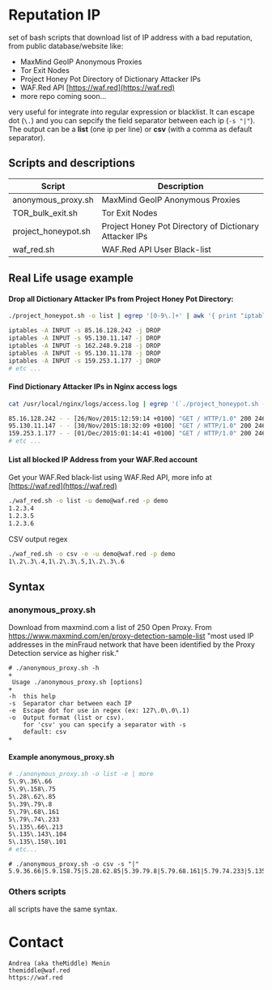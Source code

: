 # Reputation IP
set of bash scripts that download list of IP address with a bad reputation, from public database/website like: 
- MaxMind GeoIP Anonymous Proxies
- Tor Exit Nodes
- Project Honey Pot Directory of Dictionary Attacker IPs
- WAF.Red API [https://waf.red](https://waf.red)
- more repo coming soon...

very useful for integrate into regular expression or blacklist. It can escape dot (`\.`) and you can sepcify the field separator between each ip (`-s "|"`). The output can be a **list** (one ip per line) or **csv** (with a comma as default separator).

## Scripts and descriptions

Script | Description
------ | ------------
anonymous_proxy.sh | MaxMind GeoIP Anonymous Proxies
TOR_bulk_exit.sh | Tor Exit Nodes
project_honeypot.sh | Project Honey Pot Directory of Dictionary Attacker IPs
waf_red.sh | WAF.Red API User Black-list

## Real Life usage example

#### Drop all Dictionary Attacker IPs from Project Honey Pot Directory:
```sh
./project_honeypot.sh -o list | egrep '[0-9\.]+' | awk '{ print "iptables -A INPUT -s " $1 " -j DROP" }'
```
```sh
iptables -A INPUT -s 85.16.128.242 -j DROP
iptables -A INPUT -s 95.130.11.147 -j DROP
iptables -A INPUT -s 162.248.9.218 -j DROP
iptables -A INPUT -s 95.130.11.178 -j DROP
iptables -A INPUT -s 159.253.1.177 -j DROP
# etc ...
```

#### Find Dictionary Attacker IPs in Nginx access logs
```sh
cat /usr/local/nginx/logs/access.log | egrep '(`./project_honeypot.sh -o csv -e -s "|"`)'
```
```sh
85.16.128.242 - - [26/Nov/2015:12:59:14 +0100] "GET / HTTP/1.0" 200 2461 "-"
95.130.11.147 - - [30/Nov/2015:18:32:09 +0100] "GET / HTTP/1.0" 200 2461 "-"
159.253.1.177 - - [01/Dec/2015:01:14:41 +0100] "GET / HTTP/1.0" 200 2461 "-"
# etc ...
```

#### List all blocked IP Address from your WAF.Red account
Get your WAF.Red black-list using WAF.Red API, more info at [https://waf.red](https://waf.red) 
```sh
./waf_red.sh -o list -u demo@waf.red -p demo
1.2.3.4
1.2.3.5
1.2.3.6
```
CSV output regex
```sh
./waf_red.sh -o csv -e -u demo@waf.red -p demo
1\.2\.3\.4,1\.2\.3\.5,1\.2\.3\.6
```

## Syntax

### anonymous_proxy.sh
Download from maxmind.com a list of 250 Open Proxy. From https://www.maxmind.com/en/proxy-detection-sample-list 
"most used IP addresses in the minFraud network that have been identified by the Proxy Detection service as higher risk."
```
# ./anonymous_proxy.sh -h
+
 Usage ./anonymous_proxy.sh [options]
+
-h	this help
-s	Separator char between each IP
-e	Escape dot for use in regex (ex: 127\.0\.0\.1)
-o	Output format (list or csv).
  	for 'csv' you can specify a separator with -s
  	default: csv
+
```
#### Example anonymous_proxy.sh
```sh
# ./anonymous_proxy.sh -o list -e | more
5\.9\.36\.66
5\.9\.158\.75
5\.28\.62\.85
5\.39\.79\.8
5\.79\.68\.161
5\.79\.74\.233
5\.135\.66\.213
5\.135\.143\.104
5\.135\.158\.101
# etc...
```

```
# ./anonymous_proxy.sh -o csv -s "|"
5.9.36.66|5.9.158.75|5.28.62.85|5.39.79.8|5.79.68.161|5.79.74.233|5.135.66.213|5.135.143.104....
```

### Others scripts
all scripts have the same syntax.

# Contact
```
Andrea (aka theMiddle) Menin
themiddle@waf.red
https://waf.red
```
